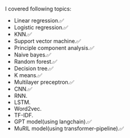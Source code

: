 I covered following topics:
- Linear regression.✅
- Logistic regression.✅
- KNN.✅
- Support vector machine.✅
- Principle component analysis.✅
- Naive bayes.✅
- Random forest.✅
- Decision tree.✅
- K means.✅
- Multilayer preceptron.✅
- CNN.✅
- RNN.
- LSTM.
- Word2vec.
- TF-IDF.
- GPT model(using langchain).✅
- MuRIL model(using transformer-pipeline).✅
